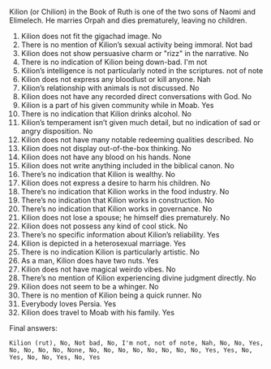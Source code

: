 Kilion (or Chilion) in the Book of Ruth is one of the two sons of Naomi and Elimelech. He marries Orpah and dies prematurely, leaving no children.

1. Kilion does not fit the gigachad image. No
2. There is no mention of Kilion’s sexual activity being immoral. Not bad
3. Kilion does not show persuasive charm or "rizz" in the narrative. No
4. There is no indication of Kilion being down-bad. I'm not
5. Kilion’s intelligence is not particularly noted in the scriptures. not of note
6. Kilion does not express any bloodlust or kill anyone. Nah
7. Kilion’s relationship with animals is not discussed. No
8. Kilion does not have any recorded direct conversations with God. No
9. Kilion is a part of his given community while in Moab. Yes
10. There is no indication that Kilion drinks alcohol. No
11. Kilion’s temperament isn’t given much detail, but no indication of sad or angry disposition. No
12. Kilion does not have many notable redeeming qualities described. No
13. Kilion does not display out-of-the-box thinking. No
14. Kilion does not have any blood on his hands. None
15. Kilion does not write anything included in the biblical canon. No
16. There’s no indication that Kilion is wealthy. No
17. Kilion does not express a desire to harm his children. No
18. There’s no indication that Kilion works in the food industry. No
19. There’s no indication that Kilion works in construction. No
20. There’s no indication that Kilion works in governance. No
21. Kilion does not lose a spouse; he himself dies prematurely. No
22. Kilion does not possess any kind of cool stick. No
23. There’s no specific information about Kilion’s reliability. Yes
24. Kilion is depicted in a heterosexual marriage. Yes
25. There is no indication Kilion is particularly artistic. No
26. As a man, Kilion does have two nuts. Yes
27. Kilion does not have magical weirdo vibes. No
28. There’s no mention of Kilion experiencing divine judgment directly. No
29. Kilion does not seem to be a whinger. No
30. There is no mention of Kilion being a quick runner. No
31. Everybody loves Persia. Yes
32. Kilion does travel to Moab with his family. Yes

Final answers:

```Kilion (rut), No, Not bad, No, I'm not, not of note, Nah, No, No, Yes, No, No, No, No, None, No, No, No, No, No, No, No, No, Yes, Yes, No, Yes, No, No, Yes, No, Yes```